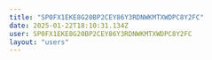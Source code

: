 ```yaml
---
title: "SP0FX1EKE8G20BP2CEY86Y3RDNWKMTXWDPC8Y2FC"
date: 2025-01-22T18:10:31.134Z
user: SP0FX1EKE8G20BP2CEY86Y3RDNWKMTXWDPC8Y2FC
layout: "users"
---
```

    